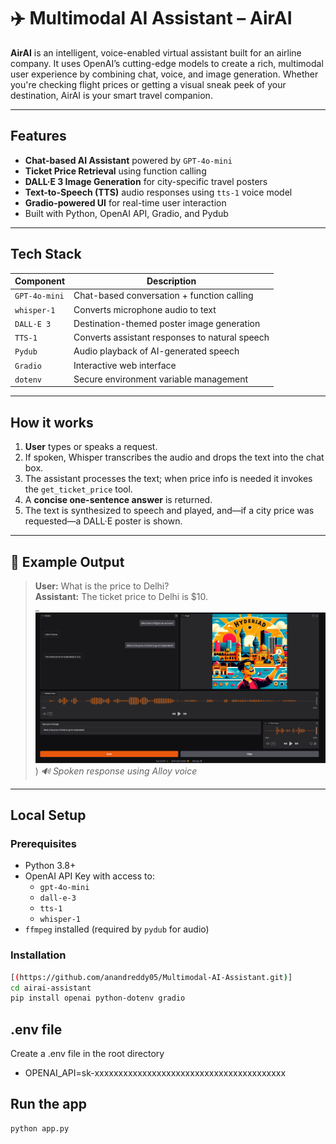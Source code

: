 # ✈️ Multimodal AI Assistant – AirAI

**AirAI** is an intelligent, voice-enabled virtual assistant built for an airline company. It uses OpenAI’s cutting-edge models to create a rich, multimodal user experience by combining chat, voice, and image generation. Whether you're checking flight prices or getting a visual sneak peek of your destination, AirAI is your smart travel companion.

---

## Features

- **Chat-based AI Assistant** powered by `GPT-4o-mini`
- **Ticket Price Retrieval** using function calling
- **DALL·E 3 Image Generation** for city-specific travel posters
- **Text-to-Speech (TTS)** audio responses using `tts-1` voice model
- **Gradio-powered UI** for real-time user interaction
- Built with Python, OpenAI API, Gradio, and Pydub

---

## Tech Stack

| Component         | Description                                      |
|------------------|--------------------------------------------------|
| `GPT-4o-mini`     | Chat-based conversation + function calling       |
| `whisper-1`       | Converts microphone audio to text |
| `DALL·E 3`        | Destination-themed poster image generation       |
| `TTS-1`           | Converts assistant responses to natural speech   |
| `Pydub`           | Audio playback of AI-generated speech            |
| `Gradio`          | Interactive web interface                        |
| `dotenv`          | Secure environment variable management           |

---

## How it works

1. **User** types or speaks a request.  
2. If spoken, Whisper transcribes the audio and drops the text into the chat box.  
3. The assistant processes the text; when price info is needed it invokes the `get_ticket_price` tool.  
4. A **concise one-sentence answer** is returned.  
5. The text is synthesized to speech and played, and—if a city price was requested—a DALL·E poster is shown.

---

## 📸 Example Output

> **User:** What is the price to Delhi?  
> **Assistant:** The ticket price to Delhi is $10.  
> _![Chat UI Preview](Img_Output\Gradio_Output.png))
> _🔊 Spoken response using Alloy voice_

---

## Local Setup

### Prerequisites

- Python 3.8+
- OpenAI API Key with access to:
  - `gpt-4o-mini`
  - `dall-e-3`
  - `tts-1`
  - `whisper-1`
- `ffmpeg` installed (required by `pydub` for audio)

### Installation

```bash
[(https://github.com/anandreddy05/Multimodal-AI-Assistant.git)]
cd airai-assistant
pip install openai python-dotenv gradio
```

## .env file

Create a .env file in the root directory

- OPENAI_API=sk-xxxxxxxxxxxxxxxxxxxxxxxxxxxxxxxxxxxxxxxx

## Run the app

```bash
python app.py
```
